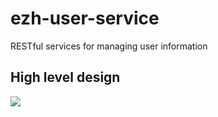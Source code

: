 # ezh-user-service

RESTful services for managing user information

## High level design
![](HighLevelDesign.png)
